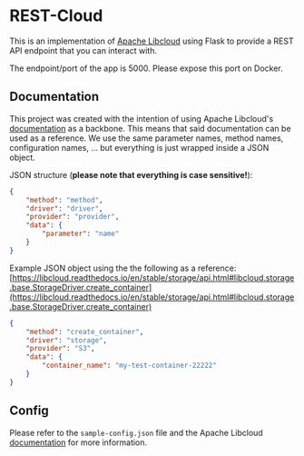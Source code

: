 # REST-Cloud
This is an implementation of [Apache Libcloud](https://libcloud.apache.org/) using Flask to provide a REST API endpoint that you can interact with.

The endpoint/port of the app is 5000. Please expose this port on Docker.

## Documentation
This project was created with the intention of using Apache Libcloud's [documentation](https://libcloud.readthedocs.org/en/stable/) as a backbone. This means that said documentation can be used as a reference. We use the same parameter names, method names, configuration names, ... but everything is just wrapped inside a JSON object.

JSON structure (**please note that everything is case sensitive!**):
```json
{
    "method": "method",
    "driver": "driver",
    "provider": "provider",
    "data": {
        "parameter": "name"
    }
}
```

Example JSON object using the the following as a reference: [https://libcloud.readthedocs.io/en/stable/storage/api.html#libcloud.storage.base.StorageDriver.create_container](https://libcloud.readthedocs.io/en/stable/storage/api.html#libcloud.storage.base.StorageDriver.create_container)
```json
{
    "method": "create_container",
    "driver": "storage",
    "provider": "S3",
    "data": {
        "container_name": "my-test-container-22222"
    }
}
```

## Config
Please refer to the `sample-config.json` file and the Apache Libcloud [documentation](https://libcloud.readthedocs.org/en/stable/)  for more information.
